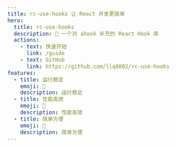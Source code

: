 ```yaml
---
title: rc-use-hooks 让 React 开发更简单
hero:
  title: rc-use-hooks
  description: 🍙 一个对 ahook 补充的 React Hook 库
  actions:
    - text: 快速开始
      link: /guide
    - text: GitHub
      link: https://github.com/llq0802/rc-use-hooks
features:
  - title: 运行稳定
    emoji: 💎
    description: 运行稳定
  - title: 性能高效
    emoji: 🌈
    description: 性能高效
  - title: 简单方便
    emoji: 🚀
    description: 简单方便
---
```

